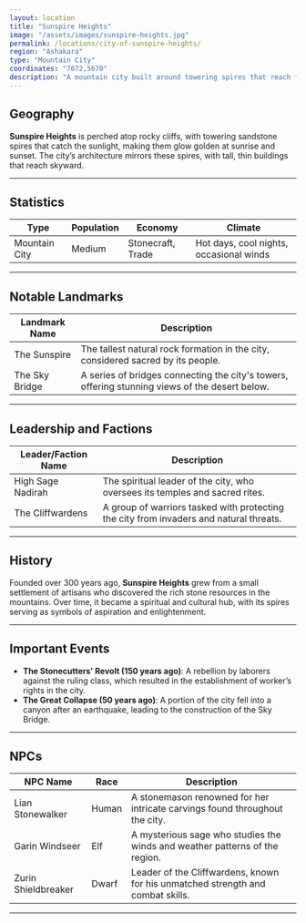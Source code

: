 ```yaml
---
layout: location
title: "Sunspire Heights"
image: "/assets/images/sunspire-heights.jpg"
permalink: /locations/city-of-sunspire-heights/
region: "Ashakara"
type: "Mountain City"
coordinates: "7672,5670"
description: "A mountain city built around towering spires that reach for the heavens, glowing in the desert sun."
---
```


## Geography

**Sunspire Heights** is perched atop rocky cliffs, with towering sandstone spires that catch the sunlight, making them glow golden at sunrise and sunset. The city’s architecture mirrors these spires, with tall, thin buildings that reach skyward.

---

## Statistics

| Type           | Population | Economy              | Climate                                  |
|----------------|------------|----------------------|------------------------------------------|
| Mountain City  | Medium     | Stonecraft, Trade     | Hot days, cool nights, occasional winds  |

---

## Notable Landmarks

| Landmark Name          | Description                                                                                  |
|------------------------|----------------------------------------------------------------------------------------------|
| The Sunspire           | The tallest natural rock formation in the city, considered sacred by its people.              |
| The Sky Bridge         | A series of bridges connecting the city's towers, offering stunning views of the desert below. |

---

## Leadership and Factions

| Leader/Faction Name      | Description                                                                                 |
|--------------------------|---------------------------------------------------------------------------------------------|
| High Sage Nadirah         | The spiritual leader of the city, who oversees its temples and sacred rites.                 |
| The Cliffwardens          | A group of warriors tasked with protecting the city from invaders and natural threats.       |

---

## History

Founded over 300 years ago, **Sunspire Heights** grew from a small settlement of artisans who discovered the rich stone resources in the mountains. Over time, it became a spiritual and cultural hub, with its spires serving as symbols of aspiration and enlightenment.

---

## Important Events

- **The Stonecutters' Revolt (150 years ago)**: A rebellion by laborers against the ruling class, which resulted in the establishment of worker’s rights in the city.
- **The Great Collapse (50 years ago)**: A portion of the city fell into a canyon after an earthquake, leading to the construction of the Sky Bridge.

---

## NPCs

| NPC Name           | Race     | Description                                                                     |
|--------------------|----------|---------------------------------------------------------------------------------|
| Lian Stonewalker    | Human    | A stonemason renowned for her intricate carvings found throughout the city.       |
| Garin Windseer      | Elf      | A mysterious sage who studies the winds and weather patterns of the region.       |
| Zurin Shieldbreaker | Dwarf    | Leader of the Cliffwardens, known for his unmatched strength and combat skills.   |

---

